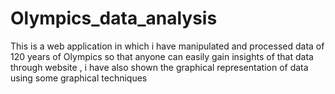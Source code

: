 # Olympics_data_analysis
This is a web application in which i have manipulated and processed data of 120 years of Olympics so that anyone can easily gain insights of that data through website , i have also shown the graphical representation of data using some graphical techniques
